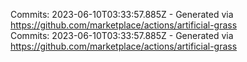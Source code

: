 Commits: 2023-06-10T03:33:57.885Z - Generated via https://github.com/marketplace/actions/artificial-grass
<br>
Commits: 2023-06-10T03:33:57.885Z - Generated via https://github.com/marketplace/actions/artificial-grass
<br>
